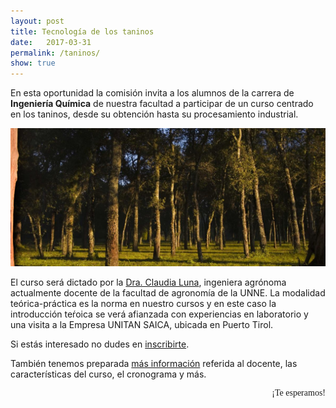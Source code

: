 ```yaml
---
layout: post
title: Tecnología de los taninos
date:   2017-03-31
permalink: /taninos/
show: true
---
```


<style>
@import url('https://fonts.googleapis.com/css?family=Permanent+Marker');
</style>

En esta oportunidad la comisión invita a los alumnos de la carrera de **Ingeniería
Química** de nuestra facultad a participar de un curso centrado en los taninos,
desde su obtención hasta su procesamiento industrial.

<img src="/assets/img/taninos.jpg" alt="Taninos">

El curso será dictado por la [Dra. Claudia Luna][CV], ingeniera agrónoma actualmente docente
de la facultad de agronomía de la UNNE. La modalidad teórica-práctica es la norma
en nuestro cursos y en este caso la introducción teŕoica se verá afianzada con experiencias
en laboratorio y una visita a la Empresa UNITAN SAICA, ubicada en Puerto Tirol.

Si estás interesado no dudes en [inscribirte][inscripción].

También tenemos preparada [más información][Detalles] referida al docente, las características del curso,
el cronograma y más.

<div style="font-family: 'Permanent Marker', cursive; text-align: right">¡Te esperamos!</div>

[Detalles]: /taninos1/
[inscripción]: https://docs.google.com/forms/d/e/1FAIpQLScODaliUsp5UPj-Ru0YA1pHW9rqEcXUKaaRmfTmVYsDVAn8pw/viewform?usp=sf_link
[CV]: https://ar.linkedin.com/pub/claudia-luna/3b/a38/bb2
